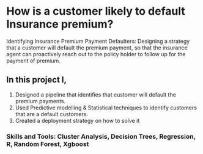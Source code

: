 # How is a customer likely to default Insurance premium?
Identifying Insurance Premium Payment Defaulters: Designing a strategy that a customer will default the premium payment, so that the insurance agent can proactively reach out to the policy holder to follow up for the payment of premium.
## In this project I,
1. Designed a pipeline that identifies that customer will default the premium payments.
2. Used Predictive modelling & Statistical techniques to identify customers that are a default customers.
3. Created a deployment strategy on how to solve it

### Skills and Tools: Cluster Analysis, Decision Trees, Regression, R, Random Forest, Xgboost
